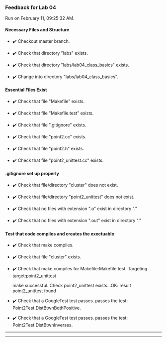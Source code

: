 ### Feedback for Lab 04

Run on February 11, 09:25:32 AM.


#### Necessary Files and Structure

+ :heavy_check_mark:  Checkout master branch.



+ :heavy_check_mark:  Check that directory "labs" exists.

+ :heavy_check_mark:  Check that directory "labs/lab04_class_basics" exists.

+ :heavy_check_mark:  Change into directory "labs/lab04_class_basics".


#### Essential Files Exist

+ :heavy_check_mark:  Check that file "Makefile" exists.

+ :heavy_check_mark:  Check that file "Makefile.test" exists.

+ :heavy_check_mark:  Check that file ".gitignore" exists.

+ :heavy_check_mark:  Check that file "point2.cc" exists.

+ :heavy_check_mark:  Check that file "point2.h" exists.

+ :heavy_check_mark:  Check that file "point2_unittest.cc" exists.


#### .gitignore set up properly

+ :heavy_check_mark:  Check that file/directory "cluster" does not exist.

+ :heavy_check_mark:  Check that file/directory "point2_unittest" does not exist.

+ :heavy_check_mark:  Check that no files with extension ".o" exist in directory "."

+ :heavy_check_mark:  Check that no files with extension ".out" exist in directory "."


#### Test that code compiles and creates the exectuable

+ :heavy_check_mark:  Check that make  compiles.



+ :heavy_check_mark:  Check that file "cluster" exists.

+ :heavy_check_mark:  Check that make compiles for Makefile:Makefile.test. Targeting target:point2_unittest

    make successful.
    Check point2_unittest exists...OK: result point2_unittest found

+ :heavy_check_mark:  Check that a GoogleTest test passes.
    passes the test: Point2Test.DistBtwnBothPositive.



+ :heavy_check_mark:  Check that a GoogleTest test passes.
    passes the test: Point2Test.DistBtwnInverses.



---

---

